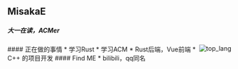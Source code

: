 ## MisakaE
##### 大一在读，ACMer
<a href="https://github.com/VictorModi" target="_blank">
<img align="right" src="https://github-readme-stats.vercel.app/api/top-langs/?username=MisakaE&theme=dark"  alt="top_lang"/>
</a>
#### 正在做的事情
* 学习Rust
* 学习ACM
* Rust后端，Vue前端
* C++ 的项目开发
#### Find ME
* bilibili，qq同名
<!--
**MisakaE/MisakaE** is a ✨ _special_ ✨ repository because its `README.md` (this file) appears on your GitHub profile.

Here are some ideas to get you started:

- 🔭 I’m currently working on ...
- 🌱 I’m currently learning ...
- 👯 I’m looking to collaborate on ...
- 🤔 I’m looking for help with ...
- 💬 Ask me about ...
- 📫 How to reach me: ...
- 😄 Pronouns: ...
- ⚡ Fun fact: ...
-->
